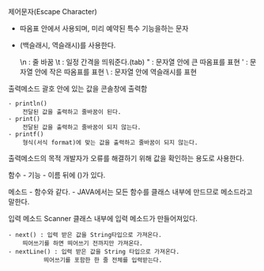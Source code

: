 제어문자(Escape Character)
- 따옴표 안에서 사용되며, 미리 예약된 특수 기능을하는 문자
- \(백슬래시, 역슬래시)를 사용한다.

	\n : 줄 바꿈
	\t : 일정 간격을 띄워준다.(tab)
	\" : 문자열 안에 큰 따옴표를 표현
	\' : 문자열 안에 작은 따옴표를 표현
	\\ : 문자열 안에 역슬래시를 표현

출력메소드
	괄호 안에 있는 값을 콘솔창에 출력함

	- println()
		전달된 값을 출력하고 줄바꿈이 된다.	
	- print()
		전달된 값을 출력하고 줄바꿈이 되지 않는다.
	- printf()
		형식(서식 format)에 맞는 값을 출력하고 줄바꿈이 되지 않는다.

출력메소드의 목적
	개발자가 오류를 해결하기 위해 값을 확인하는 용도로 사용한다.

함수
	- 기능
	- 이름 뒤에 ()가 있다.

메소드
	- 함수와 같다.
	- JAVA에서는 모든 함수를 클래스 내부에 만드므로 메소드라고 말한다.

입력 메소드
	Scanner 클래스 내부에 입력 메소드가 만들어져있다.
	
	- next() : 입력 받은 값을 String타입으로 가져온다.
		띄어쓰기를 하면 띄어쓰기 전까지만 가져온다.
	- nextLine() : 입력 받은 값을 String 타입으로 가져온다.
		      띄어쓰기를 포함한 한 줄 전체를 입력받는다.


